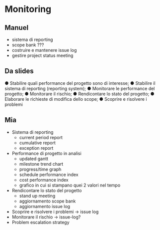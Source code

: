 # Monitoring

## Manuel

- sistema di reporting
- scope bank ???
- costruire e mantenere issue log
- gestire project status meeting

## Da slides

● Stabilire quali performance del progetto sono di interesse;
● Stabilire il sistema di reporting (reporting system);
● Monitorare le performance del progetto;
● Monitorare il rischio;
● Rendicontare lo stato del progetto;
● Elaborare le richieste di modifica dello scope;
● Scoprire e risolvere i problemi

## Mia

- Sistema di reporting
    - current period report
    - cumulative report
    - exception report
- Performance di progetto in analisi
    - updated gantt
    - milestone trend chart
    - progress/time graph
    - schedule performance index
    - cost performance index
    - grafico in cui si stampano quei 2 valori nel tempo
- Rendicontare lo stato del progetto
    - stand up meeting
    - aggiornamento scope bank
    - aggiornamento issue log
- Scoprire e risolvere i problemi -> issue log
- Monitorare il rischio -> issue-log?
- Problem escalation strategy